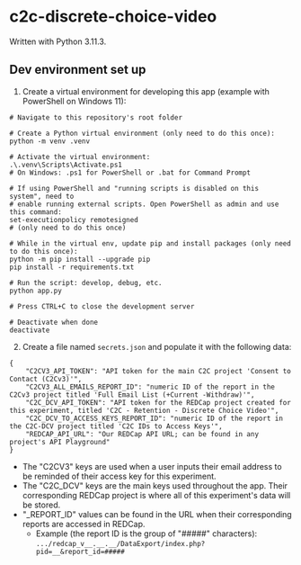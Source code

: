 # c2c-discrete-choice-video

Written with Python 3.11.3.

## Dev environment set up

1. Create a virtual environment for developing this app (example with PowerShell on Windows 11):
```
# Navigate to this repository's root folder

# Create a Python virtual environment (only need to do this once):
python -m venv .venv

# Activate the virtual environment:
.\.venv\Scripts\Activate.ps1
# On Windows: .ps1 for PowerShell or .bat for Command Prompt

# If using PowerShell and "running scripts is disabled on this system", need to
# enable running external scripts. Open PowerShell as admin and use this command:
set-executionpolicy remotesigned
# (only need to do this once)

# While in the virtual env, update pip and install packages (only need to do this once):
python -m pip install --upgrade pip
pip install -r requirements.txt

# Run the script: develop, debug, etc.
python app.py

# Press CTRL+C to close the development server

# Deactivate when done
deactivate
```

2. Create a file named `secrets.json` and populate it with the following data:
```
{
    "C2CV3_API_TOKEN": "API token for the main C2C project 'Consent to Contact (C2Cv3)'",
    "C2CV3_ALL_EMAILS_REPORT_ID": "numeric ID of the report in the C2Cv3 project titled 'Full Email List (+Current -Withdraw)'",
    "C2C_DCV_API_TOKEN": "API token for the REDCap project created for this experiment, titled 'C2C - Retention - Discrete Choice Video'",
    "C2C_DCV_TO_ACCESS_KEYS_REPORT_ID": "numeric ID of the report in the C2C-DCV project titled 'C2C IDs to Access Keys'",
    "REDCAP_API_URL": "Our REDCap API URL; can be found in any project's API Playground"
}
```
* The "C2CV3" keys are used when a user inputs their email address to be reminded of their access key for this experiment.
* The "C2C_DCV" keys are the main keys used throughout the app. Their corresponding REDCap project is where all of this experiment's data will be stored.
* "_REPORT_ID" values can be found in the URL when their corresponding reports are accessed in REDCap.
  * Example (the report ID is the group of "#####" characters): `.../redcap_v__.__.__/DataExport/index.php?pid=__&report_id=#####`
